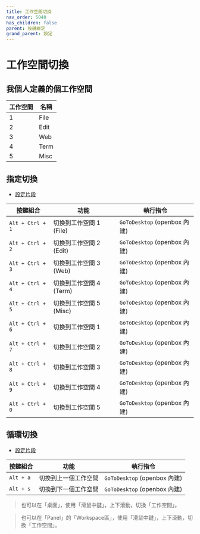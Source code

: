 ```yaml
---
title: 工作空間切換
nav_order: 5040
has_children: false
parent: 按鍵綁定
grand_parent: 設定
---
```



# 工作空間切換


## 我個人定義的個工作空間

| 工作空間 | 名稱  |
| -------- | ----- |
| 1        | File  |
| 2        | Edit  |
| 3        | Web   |
| 4        | Term  |
| 5        | Misc  |


## 指定切換

* [設定片段](https://github.com/samwhelp/note-about-openbox/tree/gh-pages/_demo/config/openbox-config/main/share/gen/openbox-gen-rc/Section/Keybind/WorkspaceSwitch.php#L80)

| 按鍵組合  | 功能                    | 執行指令                       |
| --------- | ----------------------- | ------------------------------ |
| `Alt + Ctrl + 1` | 切換到工作空間 1 (File) | `GoToDesktop` (openbox 內建) |
| `Alt + Ctrl + 2` | 切換到工作空間 2 (Edit) | `GoToDesktop` (openbox 內建) |
| `Alt + Ctrl + 3` | 切換到工作空間 3 (Web)  | `GoToDesktop` (openbox 內建) |
| `Alt + Ctrl + 4` | 切換到工作空間 4 (Term) | `GoToDesktop` (openbox 內建) |
| `Alt + Ctrl + 5` | 切換到工作空間 5 (Misc) | `GoToDesktop` (openbox 內建) |
| `Alt + Ctrl + 6` | 切換到工作空間 1        | `GoToDesktop` (openbox 內建) |
| `Alt + Ctrl + 7` | 切換到工作空間 2        | `GoToDesktop` (openbox 內建) |
| `Alt + Ctrl + 8` | 切換到工作空間 3        | `GoToDesktop` (openbox 內建) |
| `Alt + Ctrl + 9` | 切換到工作空間 4        | `GoToDesktop` (openbox 內建) |
| `Alt + Ctrl + 0` | 切換到工作空間 5        | `GoToDesktop` (openbox 內建) |

## 循環切換

* [設定片段](https://github.com/samwhelp/note-about-openbox/tree/gh-pages/_demo/config/openbox-config/main/share/gen/openbox-gen-rc/Section/Keybind/WorkspaceSwitch.php#L8-L18)


| 按鍵組合  | 功能                 | 執行指令                   |
| --------- | -------------------- | -------------------------- |
| `Alt + a` | 切換到上一個工作空間 | `GoToDesktop` (openbox 內建) |
| `Alt + s` | 切換到下一個工作空間 | `GoToDesktop` (openbox 內建) |


> 也可以在「桌面」，使用「滑鼠中鍵」，上下滾動，切換「工作空間」。

> 也可以在「Panel」的「Workspace區」，使用「滑鼠中鍵」，上下滾動，切換「工作空間」。
